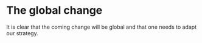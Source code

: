 # The global change

It is clear that the coming change will be global and that one needs to adapt our strategy.